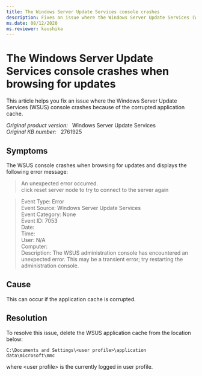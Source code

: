 ```yaml
---
title: The Windows Server Update Services console crashes
description: Fixes an issue where the Windows Server Update Services (WSUS) console crashes because of the corrupted application cache.
ms.date: 08/12/2020
ms.reviewer: kaushika
---
```

# The Windows Server Update Services console crashes when browsing for updates

This article helps you fix an issue where the Windows Server Update Services (WSUS) console crashes because of the corrupted application cache.

_Original product version:_ &nbsp; Windows Server Update Services  
_Original KB number:_ &nbsp; 2761925

## Symptoms

The WSUS console crashes when browsing for updates and displays the following error message:

> An unexpected error occurred.  
> click reset server node to try to connect to the server again

> Event Type: Error  
> Event Source: Windows Server Update Services  
> Event Category: None  
> Event ID: 7053  
> Date:  
> Time:  
> User: N/A  
> Computer:  
> Description: The WSUS administration console has encountered an unexpected error. This may be a transient error; try restarting the administration console.

## Cause

This can occur if the application cache is corrupted.

## Resolution

To resolve this issue, delete the WSUS application cache from the location below:

`C:\Documents and Settings\<user profile>\application data\microsoft\mmc`

where \<user profile> is the currently logged in user profile.
